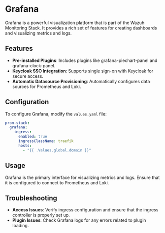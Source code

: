 # Grafana

Grafana is a powerful visualization platform that is part of the Wazuh Monitoring Stack. It provides a rich set of features for creating dashboards and visualizing metrics and logs.

## Features

- **Pre-installed Plugins**: Includes plugins like grafana-piechart-panel and grafana-clock-panel.
- **Keycloak SSO Integration**: Supports single sign-on with Keycloak for secure access.
- **Automatic Datasource Provisioning**: Automatically configures data sources for Prometheus and Loki.

## Configuration

To configure Grafana, modify the `values.yaml` file:

```yaml
prom-stack:
  grafana:
    ingress:
      enabled: true
      ingressClassName: traefik
      hosts:
        - "{{ .Values.global.domain }}"
```

## Usage

Grafana is the primary interface for visualizing metrics and logs. Ensure that it is configured to connect to Prometheus and Loki.

## Troubleshooting

- **Access Issues**: Verify ingress configuration and ensure that the ingress controller is properly set up.
- **Plugin Issues**: Check Grafana logs for any errors related to plugin loading.
